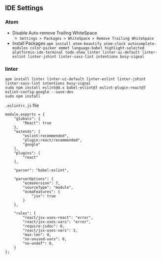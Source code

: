 ## IDE Settings






### Atom   
* Disable Auto-remove Trailing WhiteSpace   
  * `Settings > Packages > WhiteSpace > Remove Trailing WhiteSpace`
* Install Packages
`apm install atom-beautify atom-clock autocomplete-modules color-picker emmet language-babel highlight-selected platformio-ide-terminal todo-show linter linter-ui-default linter-eslint linter-jshint linter-sass-lint intentions busy-signal `




### linter
```
apm install linter linter-ui-default linter-eslint linter-jshint linter-sass-lint intentions busy-signal
sudo npm install eslint@4.x babel-eslint@7 eslint-plugin-react@7 eslint-config-google --save-dev
sudo npm install
```

`.eslintrc.js`  file
```
module.exports = {
    "globals": {
        "React": true
    },
    "extends": [
        "eslint:recommended",
        "plugin:react/recommended",
        "google"
    ],
    "plugins": [
        "react"
    ],

    "parser": "babel-eslint",

    "parserOptions": {
        "ecmaVersion": 7,
        "sourceType": "module",
        "ecmaFeatures": {
            "jsx": true
        }
    },

    "rules": {
        "react/jsx-uses-react": "error",
        "react/jsx-uses-vars": "error",
        "require-jsdoc": 0,
        "react/jsx-uses-vars": 2,
        "max-len": 0,
        "no-unused-vars": 0,
        "no-undef": 0,
    }
};

```
